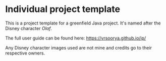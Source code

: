 # Individual project template

This is a project template for a greenfield Java project. It's named after the Disney character _Olaf_.

The full user guide can be found here:
https://vrsoorya.github.io/ip/

Any Disney character images used are not mine and credits go to their respective owners. 
